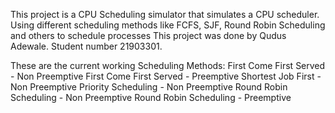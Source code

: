 This project is a CPU Scheduling simulator that simulates a CPU scheduler. Using different scheduling methods like FCFS, SJF, Round Robin Scheduling and others to schedule processes
This project was done by Qudus Adewale. Student number 21903301.

These are the current working Scheduling Methods:
First Come First Served - Non Preemptive
First Come First Served - Preemptive
Shortest Job First - Non Preemptive
Priority Scheduling - Non Preemptive
Round Robin Scheduling - Non Preemptive
Round Robin Scheduling - Preemptive

